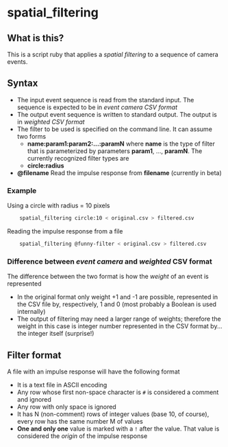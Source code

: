 # spatial_filtering

## What is this?

This is a script ruby that applies a *spatial filtering* to a sequence of camera events.

## Syntax

* The input event sequence is read from the standard input.  The sequence is expected to be in *event camera CSV format*
* The output event sequence is written to standard output.  The output is in *weighted CSV format*
* The filter to be used is specified on the command line.  It can assume two forms
	* **name:param1:param2:...:paramN** where **name** is the type of filter that is parameterized by parameters **param1**, ..., **paramN**.  The currently recognized filter types are
	 * **circle:radius** 
* **@filename** Read the impulse response from **filename** (currently in beta)

### Example

Using a circle with radius = 10 pixels
```sh
    spatial_filtering circle:10 < original.csv > filtered.csv
```

Reading the impulse response from a file
```sh
    spatial_filtering @funny-filter < original.csv > filtered.csv
```

### Difference between *event camera* and *weighted* CSV format

The difference between the two format is how the *weight* of an event is represented
* In the original format only weight +1 and -1 are possible, represented in the CSV file by, respectively, 1 and 0 (most probably a Boolean is used internally)
* The output of filtering may need a larger range of weights; therefore the weight in this case is integer number represented in the CSV format by... the integer itself (surprise!)

## Filter format

A file with an impulse response will have the following format
* It is a text file in ASCII encoding
* Any row whose first non-space character is `#` is considered a  comment and ignored
* Any row with only space is ignored
* It has N (non-comment) rows of integer values (base 10, of course), every row has the same number M of values
* **One and only one** value is marked with a `!` after the value.  That value is considered the *origin* of the impulse response 


  
